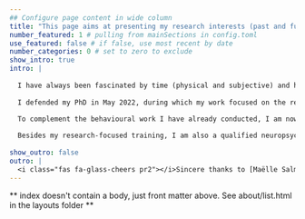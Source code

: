 ```yaml
---
## Configure page content in wide column
title: "This page aims at presenting my research interests (past and future) in more details." # leave blank to exclude
number_featured: 1 # pulling from mainSections in config.toml
use_featured: false # if false, use most recent by date
number_categories: 0 # set to zero to exclude
show_intro: true
intro: |
  
  I have always been fascinated by time (physical and subjective) and how we can perceive and conceptualize something so elusive, and yet essential to successful interaction with the environment.
  
  I defended my PhD in May 2022, during which my work focused on the representation of temporal order. Drawing upon theoretical frameworks such as those of neural reuse and correlational learning (Hebbian and anti-hebbian), I explored the functional role of the sensorimotor system in representing temporal order, moving beyond the idea of a purely epiphenomenon. To address this question, I developed, programmed, and conducted several innovative experimental protocols that combined behavioral measures, such as movement initiation times, with techniques like mouse tracking and eye-tracking. The lockdowns during the COVID-19 pushed me to adapt some of my protocols and conduct large-scale online studies, aggregating data from over a thousand participants. Through these experiences, I honed strong empirical, technical and statistical skills (e.g., linear mixed-effects regression models and Bayesian modeling in R). Overall, results of my PhD suggests that the sensorimotor system plays a key role for the processing of temporal order. 

  To complement the behavioural work I have already conducted, I am now developing further my neuroscientific skills (e.g., EEG, machine learning) as a postdoctoral researcher involved in the [EXPERIENCE Project](https://experience-project.eu), supervised by Virginie van Wassenhove at Neurospin. In my current research, I explore how environmental size influences subjective duration, combining virtual reality and EEG to study the brain's electrophysiological correlates. In a related project, I am working on mapping the geometry of duration representations by integrating behavioral data with EEG recordings and aligning these representations across individuals using unsupervised methods from optimal transport. We gather subjective similarity judgements and EEG data to generate representational dissimilarity matrices, which are then projected into a multi-dimensional conceptual space through multidimensional scaling. This approach produces individual embeddings that reflect both subjective and neural geometric (and similarity) structures for durations. 
  
  Besides my research-focused training, I am also a qualified neuropsychologist. Accordingly, in the future, I would like to investigate time cognition both in typically and atypically developing individuals (especially in Parkinson's disease, schizophrenia, and ADHD).
  
show_outro: false
outro: |
  <i class="fas fa-glass-cheers pr2"></i>Sincere thanks to [Maëlle Salmon](https://masalmon.eu/) for her help naming this Hugo theme!
---
```


** index doesn't contain a body, just front matter above.
See about/list.html in the layouts folder **
